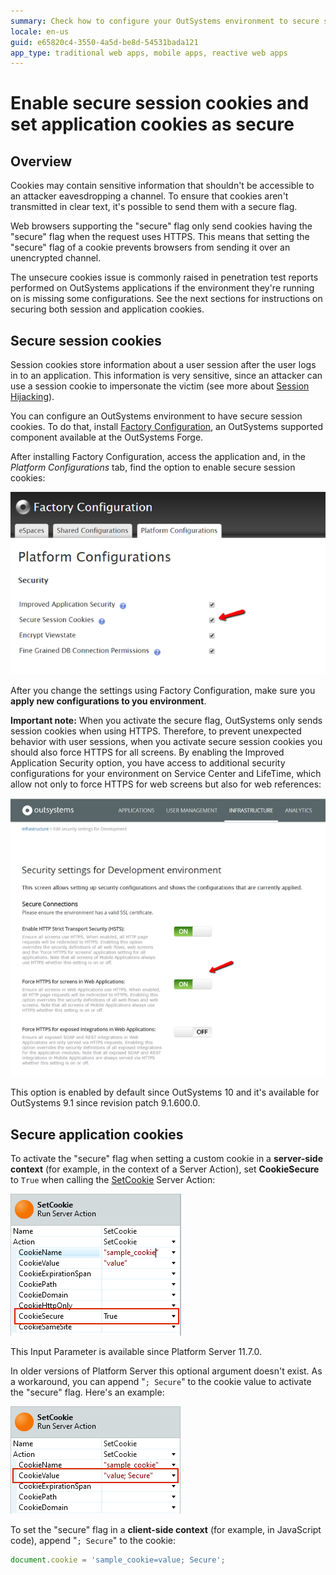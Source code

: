 ```yaml
---
summary: Check how to configure your OutSystems environment to secure session cookies and how to activate the secure cookie flag while developing the app.
locale: en-us
guid: e65820c4-3550-4a5d-be8d-54531bada121
app_type: traditional web apps, mobile apps, reactive web apps
---
```


# Enable secure session cookies and set application cookies as secure

## Overview

Cookies may contain sensitive information that shouldn't be accessible to an attacker eavesdropping a channel. To ensure that cookies aren't transmitted in clear text, it's possible to send them with a secure flag.

Web browsers supporting the "secure" flag only send cookies having the "secure" flag when the request uses HTTPS. This means that setting the "secure" flag of a cookie prevents browsers from sending it over an unencrypted channel.

The unsecure cookies issue is commonly raised in penetration test reports performed on OutSystems applications if the environment they're running on is missing some configurations. See the next sections for instructions on securing both session and application cookies.

## Secure session cookies

Session cookies store information about a user session after the user logs in to an application. This information is very sensitive, since an attacker can use a session cookie to impersonate the victim (see more about [Session Hijacking](https://en.wikipedia.org/wiki/Session_hijacking)).

You can configure an OutSystems environment to have secure session cookies. To do that, install [Factory Configuration](https://www.outsystems.com/forge/component/25/factory-configuration/), an OutSystems supported component available at the OutSystems Forge.

After installing Factory Configuration, access the application and, in the *Platform Configurations* tab, find the option to enable secure session cookies:

![configuration screen to turn secure session cookies](images/secure-cookies-enable-secure-session_0.png)

<div class="info" markdown="1">

After you change the settings using Factory Configuration, make sure you **apply new configurations to you environment**.

</div>


**Important note:** When you activate the secure flag, OutSystems only sends session cookies when using HTTPS. Therefore, to prevent unexpected behavior with user sessions, when you activate secure session cookies you should also force HTTPS for all screens. By enabling the Improved Application Security option, you have access to additional security configurations for your environment on Service Center and LifeTime, which allow not only to force HTTPS for web screens but also for web references:

![configuration screen for force HTTPS](images/secure-cookies-enable-secure-session_1.png)

This option is enabled by default since OutSystems 10 and it's available for OutSystems 9.1 since revision patch 9.1.600.0.

## Secure application cookies

To activate the "secure" flag when setting a custom cookie in a **server-side context** (for example, in the context of a Server Action), set **CookieSecure** to `True` when calling the [SetCookie](https://success.outsystems.com/Documentation/11/Reference/OutSystems_APIs/HTTPRequestHandler_API#SetCookie) Server Action:

![Set CookieSecure property in Service Studio](images/secure-cookies-cookiesecure-property-ss.png)

This Input Parameter is available since Platform Server 11.7.0.

In older versions of Platform Server this optional argument doesn't exist. As a workaround, you can append "`; Secure`" to the cookie value to activate the "secure" flag. Here's an example:

![Add Secure string to CookieValue input parameter](images/secure-cookies-legacysecurevalue-ss.png)

To set the "secure" flag in a **client-side context** (for example, in JavaScript code), append "`; Secure`" to the cookie:

```javascript
document.cookie = 'sample_cookie=value; Secure';
```

